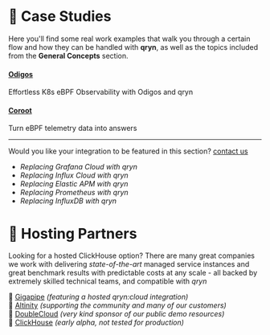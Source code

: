 # 👑 Case Studies

Here you'll find some real work examples that walk you through a certain flow and how they can be handled with **qryn**, as well as the topics included from the **General Concepts** section. 

#### [Odigos](https://blog.qryn.dev/odigos-qryn-zero-instrumentation)
Effortless K8s eBPF Observability with Odigos and qryn

#### [Coroot](https://blog.qryn.dev/coroot-qryn-turn-telemetry-into-answers)
Turn eBPF telemetry data into answers

-----

Would you like your integration to be featured in this section? [contact us](mailto:info@qxip.net)

- _Replacing Grafana Cloud with qryn_
- _Replacing Influx Cloud with qryn_
- _Replacing Elastic APM with qryn_
- _Replacing Prometheus with qryn_
- _Replacing InfluxDB with qryn_


# 👑 Hosting Partners
Looking for a hosted ClickHouse option? There are many great companies we work with delivering _state-of-the-art_ managed service instances and great benchmark results with predictable costs at any scale - all backed by extremely skilled technical teams, and compatible with _qryn_

💜 [Gigapipe](https://gigapipe.com) _(featuring a hosted qryn:cloud integration)_<br>
💙 [Altinity](https://altinity.com) _(supporting the community and many of our customers)_<br>
💚 [DoubleCloud](https://double.cloud/) _(very kind sponsor of our public demo resources)_<br>
💛 [ClickHouse](https://clickhouse.com) _(early alpha, not tested for production)_

